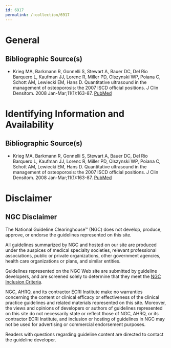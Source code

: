 ```yaml
---
id: 6917
permalink: /:collection/6917
---
```


# General

## Bibliographic Source(s)

- Krieg MA, Barkmann R, Gonnelli S, Stewart A, Bauer DC, Del Rio Barquero L, Kaufman JJ, Lorenc R, Miller PD, Olszynski WP, Poiana C, Schott AM, Lewiecki EM, Hans D. Quantitative ultrasound in the management of osteoporosis: the 2007 ISCD official positions. J Clin Densitom. 2008 Jan-Mar;11(1):163-87. [ PubMed ](http://www.ncbi.nlm.nih.gov/entrez/query.fcgi?cmd=Retrieve&db=pubmed&dopt=Abstract&list_uids=18442758)

# Identifying Information and Availability

## Bibliographic Source(s)

- Krieg MA, Barkmann R, Gonnelli S, Stewart A, Bauer DC, Del Rio Barquero L, Kaufman JJ, Lorenc R, Miller PD, Olszynski WP, Poiana C, Schott AM, Lewiecki EM, Hans D. Quantitative ultrasound in the management of osteoporosis: the 2007 ISCD official positions. J Clin Densitom. 2008 Jan-Mar;11(1):163-87. [ PubMed ](http://www.ncbi.nlm.nih.gov/entrez/query.fcgi?cmd=Retrieve&db=pubmed&dopt=Abstract&list_uids=18442758)

# Disclaimer

## NGC Disclaimer

The National Guideline Clearinghouse™ (NGC) does not develop, produce, approve, or endorse the guidelines represented on this site.

All guidelines summarized by NGC and hosted on our site are produced under the auspices of medical specialty societies, relevant professional associations, public or private organizations, other government agencies, health care organizations or plans, and similar entities.

Guidelines represented on the NGC Web site are submitted by guideline developers, and are screened solely to determine that they meet the [NGC Inclusion Criteria](/help-and-about/summaries/inclusion-criteria).

NGC, AHRQ, and its contractor ECRI Institute make no warranties concerning the content or clinical efficacy or effectiveness of the clinical practice guidelines and related materials represented on this site. Moreover, the views and opinions of developers or authors of guidelines represented on this site do not necessarily state or reflect those of NGC, AHRQ, or its contractor ECRI Institute, and inclusion or hosting of guidelines in NGC may not be used for advertising or commercial endorsement purposes.

Readers with questions regarding guideline content are directed to contact the guideline developer.


